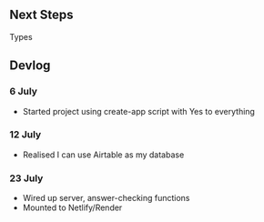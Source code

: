 ## Next Steps

Types

## Devlog

### 6 July

- Started project using create-app script with Yes to everything

### 12 July

- Realised I can use Airtable as my database

### 23 July

- Wired up server, answer-checking functions
- Mounted to Netlify/Render
